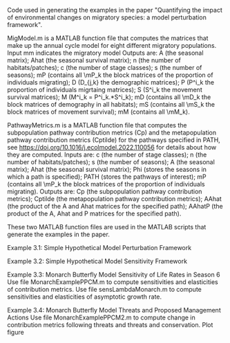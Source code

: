Code used in generating the examples in the paper "Quantifying the impact of environmental changes on migratory species: a model perturbation framework".

MigModel.m is a MATLAB function file that computes the matrices that make up the annual cycle model for eight different migratory populations. 
  Input mm indicates the migratory model 
  Outputs are:  A (the seasonal matrix); Ahat (the seasonal survival matrix); n (the number of habitats/patches); c (the number of stage classes); s (the number of seasons); mP (contains all \mP_k the block matrices of the proportion of individuals migrating); D (D_{j,k} the demographic matrices); P (P^i_k the proportion of individuals migrtaing matrices); S (S^i_k the movement survival matrices); M (M^i_k = P^i_k.*S^i_k); mD (contains all \mD_k the block matrices of demography in all habitats); mS (contains all \mS_k the block matrices of movement survival); mM (contains all \mM_k).

PathwayMetrics.m is a MATLAB function file that computes the subpopulation pathway contribution metrics (Cp) and the metapopulation pathway contribution metrics (Cptilde) for the pathways specified in PATH, see https://doi.org/10.1016/j.ecolmodel.2022.110056 for details about how they are computed. 
  Inputs are: c (the number of stage classes); n (the number of habitats/patches); s (the number of seasons); A (the seasonal matrix); Ahat (the seasonal survival matrix); Phi (stores the seasons in which a path is specified); PATH (stores the pathways of interest); mP (contains all \mP_k the block matrices of the proportion of individuals migrating).
  Outputs are: Cp (the subpopulation pathway contribution metrics); Cptilde (the metapopulation pathway contribution metrics); AAhat (the product of the A and Ahat matrices for the specified path); AAhatP (the product of the A, Ahat and P matrices for the specified path).

These two MATLAB function files are used in the MATLAB scripts that generate the examples in the paper. 

Example 3.1: Simple Hypothetical Model Perturbation Framework 

Example 3.2: Simple Hypothetical Model Sensitivity Framework 

Example 3.3: Monarch Butterfly Model Sensitivity of Life Rates in Season 6
Use file MonarchExamplePPCM.m to compute sensitivities and elasticities of contribution metrics.
Use file sensLambdaMonarch.m to compute sensitivities and elasticities of asymptotic growth rate. 

Example 3.4: Monarch Butterfly Model Threats and Proposed Management Actions
Use file MonarchExamplePPCM2.m to compute change in contribution metrics following threats and threats and conservation. Plot figure 
